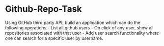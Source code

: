 # Github-Repo-Task
Using GitHub third party API, build an application which can do the following operations - List all github users - On click of any user, show all repositories associated with that user - Add user search functionality where one can search for a specific user by username.
